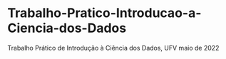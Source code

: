 # Trabalho-Pratico-Introducao-a-Ciencia-dos-Dados
Trabalho Prático de Introdução à Ciência dos Dados, UFV maio de 2022
